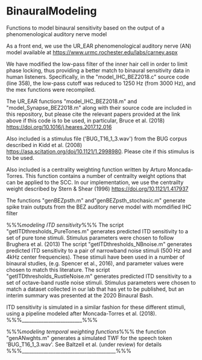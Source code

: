 # BinauralModeling
Functions to model binaural sensitivity based on the output of a phenomenological auditory nerve model

As a front end, we use the UR_EAR phenomenological auditory nerve (AN) model available at https://www.urmc.rochester.edu/labs/carney.aspx

We have modified the low-pass filter of the inner hair cell in order to limit phase locking, thus providing a better match to binaural sensitivity data in human listeners. Specifically, in the "model_IHC_BEZ2018.c" source code (line 358), the low-pass cutoff was reduced to 1250 Hz (from 3000 Hz), and the mex functions were recompiled.

The UR_EAR functions "model_IHC_BEZ2018.m" and "model_Synapse_BEZ2018.m" along with their source code are included in this repository, but please cite the relevant papers provided at the link above if this code is to be used, in particular, Bruce et al. (2018) https://doi.org/10.1016/j.heares.2017.12.016

Also included is a stimulus file ('BUG_T16_1_3.wav') from the BUG corpus described in Kidd et al. (2008) https://asa.scitation.org/doi/10.1121/1.2998980. Please cite if this stimulus is to be used.

Also included is a centrality weighting function written by Arturo Moncada-Torres. This function contains a number of centrailty weight options that can be applied to the SCC. In our implementation, we use the centrailty weight described by Stern & Shear (1996) https://doi.org/10.1121/1.417937

The functions "genBEZpsth.m" and"genBEZpsth_stochasic.m" generate spike train outputs from the BEZ auditory nerve model with momdified IHC filter

%%%_modeling ITD sensitivity_%%%
The script "getITDthresholds_PureTones.m" generates predicted ITD sensitivity to a set of pure tone stimuli. Stimulus parameters were chosen to follow Brughera et al. (2013)
The script "getITDthresholds_NBnoise.m" generates predicted ITD sensitivity to a pair of narrowband noise stimuli (500 Hz and 4kHz center frequencies). These stimuli have been used in a number of binaural studies, (e.g. Spencer et al., 2016), and parameter values were chosen to match this literature.
The script "getITDthresholds_RustleNoise.m" generates predicted ITD sensitivity to a set of octave-band rustle noise stimuli. Stimulus parameters were chosen to match a dataset collected in our lab that has yet to be published, but an interim summary was presented at the 2020 Binaural Bash.

ITD sensitivity is simulated in a similar fashion for these different stimuli, using a pipeline modeled after Moncada-Torres et al. (2018).
%%%_________________________%%%

%%%_modeling temporal weighting functions_%%%
the function "genANwghts.m" generates a simulated TWF for the speech token 'BUG_T16_1_3.wav'. See Baltzell et al. (under review) for details
%%%_______________________________________%%%
